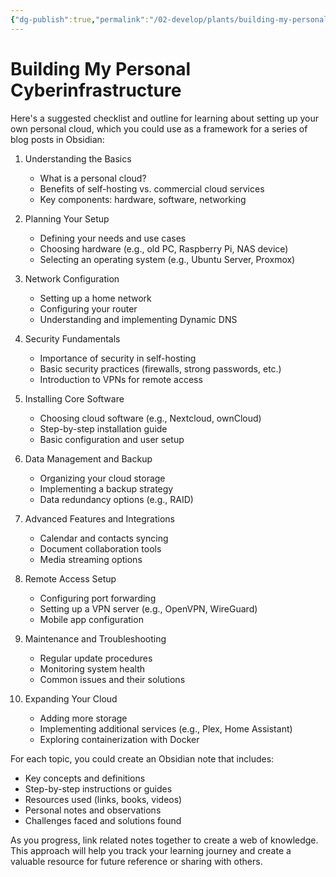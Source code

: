 ```yaml
---
{"dg-publish":true,"permalink":"/02-develop/plants/building-my-personal-cyberinfrastructure/","title":"Building My Personal Cyberinfrastructure","tags":["cyberinfrastructure"]}
---
```


# Building My Personal Cyberinfrastructure

Here's a suggested checklist and outline for learning about setting up your own personal cloud, which you could use as a framework for a series of blog posts in Obsidian:

1. Understanding the Basics
    
    - What is a personal cloud?
    - Benefits of self-hosting vs. commercial cloud services
    - Key components: hardware, software, networking
    
2. Planning Your Setup
    
    - Defining your needs and use cases
    - Choosing hardware (e.g., old PC, Raspberry Pi, NAS device)
    - Selecting an operating system (e.g., Ubuntu Server, Proxmox)
    
3. Network Configuration
    
    - Setting up a home network
    - Configuring your router
    - Understanding and implementing Dynamic DNS
    
4. Security Fundamentals
    
    - Importance of security in self-hosting
    - Basic security practices (firewalls, strong passwords, etc.)
    - Introduction to VPNs for remote access
    
5. Installing Core Software
    
    - Choosing cloud software (e.g., Nextcloud, ownCloud)
    - Step-by-step installation guide
    - Basic configuration and user setup
    
6. Data Management and Backup
    
    - Organizing your cloud storage
    - Implementing a backup strategy
    - Data redundancy options (e.g., RAID)
    
7. Advanced Features and Integrations
    
    - Calendar and contacts syncing
    - Document collaboration tools
    - Media streaming options
    
8. Remote Access Setup
    
    - Configuring port forwarding
    - Setting up a VPN server (e.g., OpenVPN, WireGuard)
    - Mobile app configuration
    
9. Maintenance and Troubleshooting
    
    - Regular update procedures
    - Monitoring system health
    - Common issues and their solutions
    
10. Expanding Your Cloud
    
    - Adding more storage
    - Implementing additional services (e.g., Plex, Home Assistant)
    - Exploring containerization with Docker
    

For each topic, you could create an Obsidian note that includes:

- Key concepts and definitions
- Step-by-step instructions or guides
- Resources used (links, books, videos)
- Personal notes and observations
- Challenges faced and solutions found

As you progress, link related notes together to create a web of knowledge. This approach will help you track your learning journey and create a valuable resource for future reference or sharing with others.
